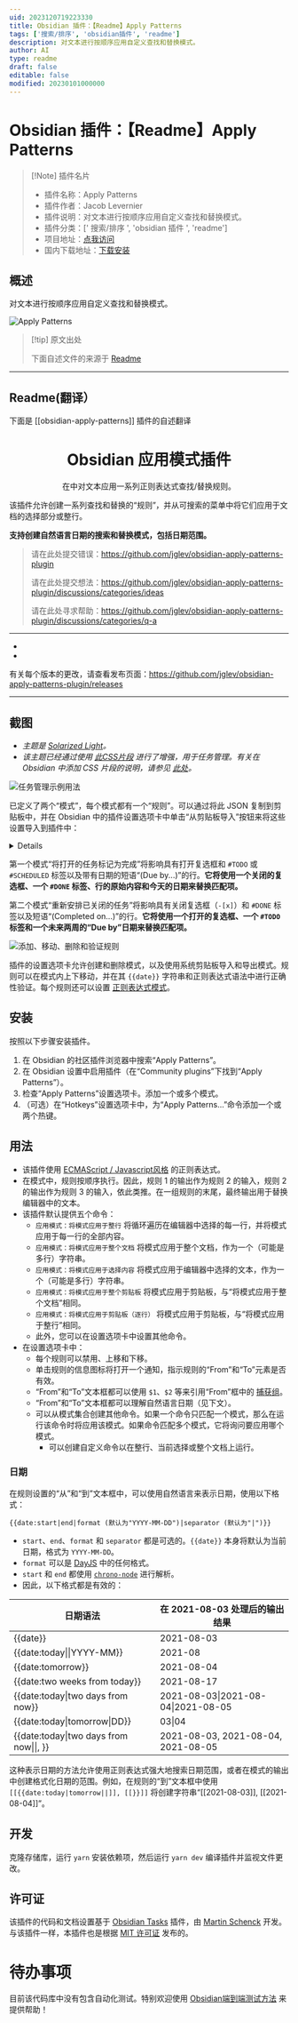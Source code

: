 ```yaml
---
uid: 2023120719223330
title: Obsidian 插件：【Readme】Apply Patterns
tags: ['搜索/排序', 'obsidian插件', 'readme']
description: 对文本进行按顺序应用自定义查找和替换模式。
author: AI
type: readme
draft: false
editable: false
modified: 20230101000000
---
```


# Obsidian 插件：【Readme】Apply Patterns

> [!Note] 插件名片
> - 插件名称：Apply Patterns
> - 插件作者：Jacob Levernier
> - 插件说明：对文本进行按顺序应用自定义查找和替换模式。
> - 插件分类：[' 搜索/排序 ', 'obsidian 插件 ', 'readme']
> - 项目地址：[点我访问](https://github.com/jglev/obsidian-apply-patterns-plugin)
> - 国内下载地址：[下载安装](https://pkmer.cn/products/plugin/pluginMarket/?obsidian-apply-patterns)

## 概述

对文本进行按顺序应用自定义查找和替换模式。

![Apply Patterns](https://cdn.pkmer.cn/covers/obsidian-apply-patterns.gif)

> [!tip] 原文出处
>
>下面自述文件的来源于 [Readme](https://ghproxy.net/https://raw.githubusercontent.com/jglev/obsidian-apply-patterns-plugin/main/README.md)
>

---

## Readme(翻译）

下面是 [[obsidian-apply-patterns]] 插件的自述翻译

<h1 align="center">Obsidian 应用模式插件</h1>

<p align="center">在中对文本应用一系列正则表达式查找/替换规则。</p>

该插件允许创建一系列查找和替换的“规则”，并从可搜索的菜单中将它们应用于文档的选择部分或整行。

**支持创建自然语言日期的搜索和替换模式，包括日期范围。**

> 请在此处提交错误：<https://github.com/jglev/obsidian-apply-patterns-plugin>
>
> 请在此处提交想法：<https://github.com/jglev/obsidian-apply-patterns-plugin/discussions/categories/ideas>
>
> 请在此处寻求帮助：<https://github.com/jglev/obsidian-apply-patterns-plugin/discussions/categories/q-a>

---

<ul>
    <li></li>
    <li></li>
</ul>

有关每个版本的更改，请查看发布页面：<https://github.com/jglev/obsidian-apply-patterns-plugin/releases>

---

## 截图

- *主题是 [Solarized Light](https://github.com/Slowbad/obsidian-solarized)。*
- *该主题已经通过使用 [此CSS片段](https://gist.github.com/jglev/30f289deb911cc8f8645c946e42f13a6) 进行了增强，用于任务管理。有关在 Obsidian 中添加 CSS 片段的说明，请参见 [此处](https://help.obsidian.md/Advanced+topics/Customizing+CSS)。*

![任务管理示例用法](https://cdn.pkmer.cn/covers/obsidian-apply-patterns_2_0.gif)

已定义了两个“模式”，每个模式都有一个“规则”。可以通过将此 JSON 复制到剪贴板中，并在 Obsidian 中的插件设置选项卡中单击“从剪贴板导入”按钮来将这些设置导入到插件中：

<details>

```json
[
  {
    "name": "将打开的任务标记为完成",
    "done": false,
    "rules": [
      {
        "from": "- \\[ \\] #(?:TODO|SCHEDULED)(.*?)\\(Due by \\[\\[(\\d{4}-\\d{2}-\\d{2})\\]\\]\\)",
        "to": "- [X] #DONE$1(Completed on [[{{date:today}}]])",
        "caseInsensitive": true,
        "global": false,
        "sticky": false,
        "multiline": false,
        "disabled": false
      }
    ]
  },
  {
    "name": "重新安排已关闭的任务",
    "done": false,
    "rules": [
      {
        "from": "- \\[[Xx]\\] #DONE(.*?)\\(Completed on (.*?)\\)",
        "to": "- [ ] #TODO$1(Due by [[{{date:two weeks from today}}]])",
        "caseInsensitive": false,
        "global": false,
        "multiline": false,
        "sticky": false
      }
    ]
  }
]
```

</details>

第一个模式“将打开的任务标记为完成”将影响具有打开复选框和 `#TODO` 或 `#SCHEDULED` 标签以及带有日期的短语“(Due by...)”的行。**它将使用一个关闭的复选框、一个 `#DONE` 标签、行的原始内容和今天的日期来替换匹配项。**

第二个模式“重新安排已关闭的任务”将影响具有关闭复选框（`-[x]`）和 `#DONE` 标签以及短语“(Completed on...)”的行。**它将使用一个打开的复选框、一个 `#TODO` 标签和一个未来两周的“Due by”日期来替换匹配项。**

![添加、移动、删除和验证规则](https://cdn.pkmer.cn/covers/obsidian-apply-patterns_2_1.gif)

插件的设置选项卡允许创建和删除模式，以及使用系统剪贴板导入和导出模式。规则可以在模式内上下移动，并在其 `{{date}}` 字符串和正则表达式语法中进行正确性验证。每个规则还可以设置 [正则表达式模式](https://www.regular-expressions.info/refmodifiers.html)。

## 安装

按照以下步骤安装插件。

1. 在 Obsidian 的社区插件浏览器中搜索“Apply Patterns”。
2. 在 Obsidian 设置中启用插件（在“Community plugins”下找到“Apply Patterns”）。
3. 检查“Apply Patterns”设置选项卡。添加一个或多个模式。
4. （可选）在“Hotkeys”设置选项卡中，为“Apply Patterns...”命令添加一个或两个热键。

## 用法

- 该插件使用 [ECMAScript / Javascript风格](https://www.regular-expressions.info/javascript.html) 的正则表达式。
- 在模式中，规则按顺序执行。因此，规则 1 的输出作为规则 2 的输入，规则 2 的输出作为规则 3 的输入，依此类推。在一组规则的末尾，最终输出用于替换编辑器中的文本。
- 该插件默认提供五个命令：
    - `应用模式：将模式应用于整行` 将循环遍历在编辑器中选择的每一行，并将模式应用于每一行的全部内容。
    - `应用模式：将模式应用于整个文档` 将模式应用于整个文档，作为一个（可能是多行）字符串。
    - `应用模式：将模式应用于选择内容` 将模式应用于编辑器中选择的文本，作为一个（可能是多行）字符串。
    - `应用模式：将模式应用于整个剪贴板` 将模式应用于剪贴板，与“将模式应用于整个文档”相同。
    - `应用模式：将模式应用于剪贴板（逐行）` 将模式应用于剪贴板，与“将模式应用于整行”相同。
    - 此外，您可以在设置选项卡中设置其他命令。
- 在设置选项卡中：
    - 每个规则可以禁用、上移和下移。
    - 单击规则的信息图标将打开一个通知，指示规则的“From”和“To”元素是否有效。
    - “From”和“To”文本框都可以使用 `$1`、`$2` 等来引用“From”框中的 [捕获组](https://www.regular-expressions.info/refcapture.html)。
    - “From”和“To”文本框都可以理解自然语言日期（见下文）。
    - 可以从模式集合创建其他命令。如果一个命令只匹配一个模式，那么在运行该命令时将应用该模式。如果命令匹配多个模式，它将询问要应用哪个模式。
      - 可以创建自定义命令以在整行、当前选择或整个文档上运行。

### 日期

在规则设置的“从”和“到”文本框中，可以使用自然语言来表示日期，使用以下格式：

`{{date:start|end|format (默认为"YYYY-MM-DD")|separator (默认为"|")}}`

- `start`、`end`、`format` 和 `separator` 都是可选的。`{{date}}` 本身将默认为当前日期，格式为 `YYYY-MM-DD`。
- `format` 可以是 [DayJS](https://day.js.org/docs/en/parse/string-format#list-of-all-available-parsing-tokens) 中的任何格式。
- `start` 和 `end` 都使用 [`chrono-node`](https://github.com/wanasit/chrono) 进行解析。
- 因此，以下格式都是有效的：

| 日期语法                          | 在 2021-08-03 处理后的输出结果 |
| --------------------------------- | ---------------------------------- |
| {{date}}                          | 2021-08-03                         |
| {{date:today\|\|YYYY-MM}}         | 2021-08                            |
| {{date:tomorrow}}                 | 2021-08-04                         |
| {{date:two weeks from today}}     | 2021-08-17                         |
| {{date:today\|two days from now}} | 2021-08-03\|2021-08-04\|2021-08-05 |
| {{date:today\|tomorrow\|DD}}                                              |03\|04|
| {{date:today\|two days from now\|\|, }}                                         |2021-08-03, 2021-08-04, 2021-08-05|

这种表示日期的方法允许使用正则表达式强大地搜索日期范围，或者在模式的输出中创建格式化日期的范围。例如，在规则的“到”文本框中使用 `[[{{date:today|tomorrow||]], [[}}]]` 将创建字符串“\[\[2021-08-03\]\], \[\[2021-08-04\]\]”。

## 开发

克隆存储库，运行 `yarn` 安装依赖项，然后运行 `yarn dev` 编译插件并监视文件更改。

## 许可证

该插件的代码和文档设置基于 [Obsidian Tasks](https://github.com/schemar/obsidian-tasks) 插件，由 [Martin Schenck](https://github.com/schemar) 开发。与该插件一样，本插件也是根据 [MIT 许可证](./LICENSE) 发布的。

# 待办事项

目前该代码库中没有包含自动化测试。特别欢迎使用 [Obsidian端到端测试方法](https://github.com/trashhalo/obsidian-plugin-e2e-test) 来提供帮助！
